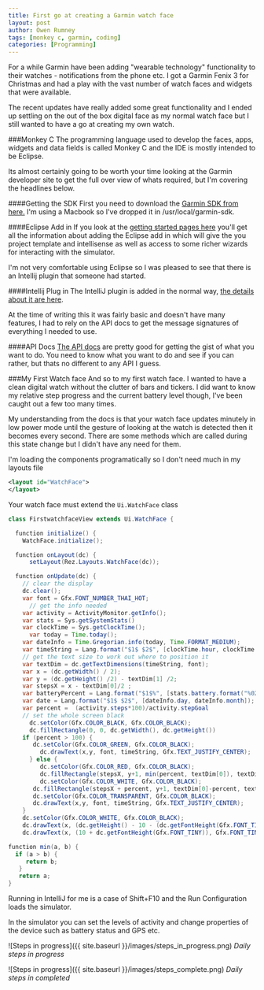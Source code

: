 ```yaml
---
title: First go at creating a Garmin watch face
layout: post
author: Owen Rumney
tags: [monkey c, garmin, coding]
categories: [Programming]
---
```


For a while Garmin have been adding "wearable technology" functionality to their watches - notifications from the phone etc. I got a Garmin Fenix 3 for Christmas and had a play with the vast number of watch faces and widgets that were available.

The recent updates have really added some great functionality and I ended up settling on the out of the box digital face as my normal watch face but I still wanted to have a go at creating my own watch.

###Monkey C
The programming language used to develop the faces, apps, widgets and data fields is called Monkey C and the IDE is mostly intended to be Eclipse.

Its almost certainly going to be worth your time looking at the Garmin developer site to get the full over view of whats required, but I'm covering the headlines below.

####Getting the SDK
First you need to download the [Garmin SDK from here.](http://developer.garmin.com/connect-iq/sdk/) I'm using a Macbook so I've dropped it in /usr/local/garmin-sdk.

####Eclipse Add in
If you look at the [getting started pages here](http://developer.garmin.com/connect-iq/getting-started/) you'll get all the information about adding the Eclipse add in which will give the you project template and intellisense as well as access to some richer wizards for interacting with the simulator.

I'm not very comfortable using Eclipse so I was pleased to see that there is an Intellij plugin that someone had started.

####Intellij Plug in
The IntelliJ plugin is added in the normal way, [the details about it are here](https://plugins.jetbrains.com/plugin/8253?pr=idea).

At the time of writing this it was fairly basic and doesn't have many features, I had to rely on the API docs to get the message signatures of everything I needed to use.

####API Docs
[The API docs](http://developer.garmin.com/connect-iq/api-docs/) are pretty good for getting the gist of what you want to do. You need to know what you want to do and see if you can rather, but thats no different to any API I guess.

###My First Watch face
And so to my first watch face. I wanted to have a clean digital watch without the clutter of bars and tickers. I did want to know my relative step progress and the current battery level though, I've been caught out a few too many times.

My understanding from the docs is that your watch face updates minutely in low power mode until the gesture of looking at the watch is detected then it becomes every second. There are some methods which are called during this state change but I didn't have any need for them.

I'm loading the components programatically so I don't need much in my layouts file

```xml
<layout id="WatchFace">
</layout>
```

Your watch face must extend the `Ui.WatchFace` class

```java
class FirstwatchfaceView extends Ui.WatchFace {

  function initialize() {
    WatchFace.initialize();

  function onLayout(dc) {
      setLayout(Rez.Layouts.WatchFace(dc));

  function onUpdate(dc) {
    // clear the display
    dc.clear();
    var font = Gfx.FONT_NUMBER_THAI_HOT;
      // get the info needed
    var activity = ActivityMonitor.getInfo();
    var stats = Sys.getSystemStats()
    var clockTime = Sys.getClockTime();
      var today = Time.today();
    var dateInfo = Time.Gregorian.info(today, Time.FORMAT_MEDIUM);
    var timeString = Lang.format("$1$ $2$", [clockTime.hour, clockTime.min.format("%02d")])
    // get the text size to work out where to position it
    var textDim = dc.getTextDimensions(timeString, font);
    var x = (dc.getWidth() / 2);
    var y = (dc.getHeight() /2) - textDim[1] /2;
    var stepsX = x - textDim[0]/2 ;
    var batteryPercent = Lang.format("$1$%", [stats.battery.format("%02d")]);
    var date = Lang.format("$1$ $2$", [dateInfo.day, dateInfo.month]);
    var percent =  (activity.steps*100)/activity.stepGoal
    // set the whole screen black
      dc.setColor(Gfx.COLOR_BLACK, Gfx.COLOR_BLACK);
      dc.fillRectangle(0, 0, dc.getWidth(), dc.getHeight())
    if (percent > 100) {
       dc.setColor(Gfx.COLOR_GREEN, Gfx.COLOR_BLACK);
         dc.drawText(x,y, font, timeString, Gfx.TEXT_JUSTIFY_CENTER);
      } else {
         dc.setColor(Gfx.COLOR_RED, Gfx.COLOR_BLACK);
         dc.fillRectangle(stepsX, y+1, min(percent, textDim[0]), textDim[1]);
         dc.setColor(Gfx.COLOR_WHITE, Gfx.COLOR_BLACK);
       dc.fillRectangle(stepsX + percent, y+1, textDim[0]-percent, textDim[1]);
       dc.setColor(Gfx.COLOR_TRANSPARENT, Gfx.COLOR_BLACK);
       dc.drawText(x,y, font, timeString, Gfx.TEXT_JUSTIFY_CENTER);
    }
    dc.setColor(Gfx.COLOR_WHITE, Gfx.COLOR_BLACK);
    dc.drawText(x, (dc.getHeight() - 10 - (dc.getFontHeight(Gfx.FONT_TINY))), Gfx.FONT_TIN batteryPercent, Gfx.TEXT_JUSTIFY_CENTER);
    dc.drawText(x, (10 + dc.getFontHeight(Gfx.FONT_TINY)), Gfx.FONT_TINY, date Gfx.TEXT_JSTIFY_CENTER); }

function min(a, b) {
  if (a > b) {
     return b;
   }
   return a;
}

```

Running in IntelliJ for me is a case of Shift+F10 and the Run Configuration loads the simulator.

In the simulator you can set the levels of activity and change properties of the device such as battery status and GPS etc.

![Steps in progress]({{ site.baseurl }}/images/steps_in_progress.png)
_Daily steps in progress_

![Steps in progress]({{ site.baseurl }}/images/steps_complete.png)
_Daily steps in completed_
